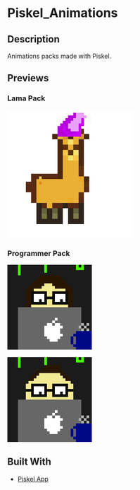 # Piskel_Animations

## Description
Animations packs made with Piskel.

## Previews

### Lama Pack
![LamaGif](Documentation/Preview/LamaPack/Lama.gif?raw=true "LamaGif")

### Programmer Pack
![ProgrammerFemaleGif](Documentation/Preview/ProgrammerPack/ProgrammerFemale.gif?raw=true "ProgrammerFemaleGif")

![ProgrammerMaleGif](Documentation/Preview/ProgrammerPack/ProgrammerMale.gif?raw=true "ProgrammerMaleGif")

## Built With
- [Piskel App](https://www.piskelapp.com/)
